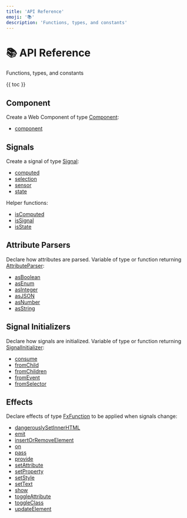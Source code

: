 ```yaml
---
title: 'API Reference'
emoji: '📚'
description: 'Functions, types, and constants'
---
```


<section-hero>

# 📚 API Reference

<div>
  <p class="lead">Functions, types, and constants</p>
  {{ toc }}
</div>

</section-hero>

<section>

## Component

Create a Web Component of type [Component](api/type-aliases/Component.html):

- [component](api/functions/component.html)

</section>

<section>

## Signals

Create a signal of type [Signal](api/type-aliases/Signal.html):

- [computed](api/functions/computed.html)
- [selection](api/functions/selection.html)
- [sensor](api/functions/sensor.html)
- [state](api/functions/state.html)

Helper functions:

- [isComputed](api/functions/isComputed.html)
- [isSignal](api/functions/isSignal.html)
- [isState](api/functions/isState.html)

</section>

<section>

## Attribute Parsers

Declare how attributes are parsed. Variable of type or function returning [AttributeParser](api/type-aliases/AttributeParser.html):

- [asBoolean](api/variables/asBoolean.html)
- [asEnum](api/functions/asEnum.html)
- [asInteger](api/functions/asInteger.html)
- [asJSON](api/functions/asJSON.html)
- [asNumber](api/functions/asNumber.html)
- [asString](api/functions/asString.html)

</section>

<section>

## Signal Initializers

Declare how signals are initialized. Variable of type or function returning [SignalInitializer](api/type-aliases/SignalInitializer.html):

- [consume](api/functions/consume.html)
- [fromChild](api/functions/fromChild.html)
- [fromChildren](api/functions/fromChildren.html)
- [fromEvent](api/functions/fromEvent.html)
- [fromSelector](api/functions/fromSelector.html)

</section>

<section>

## Effects

Declare effects of type [FxFunction](api/type-aliases/FxFunction.html) to be applied when signals change:

- [dangerouslySetInnerHTML](api/functions/dangerouslySetInnerHTML.html)
- [emit](api/functions/emit.html)
- [insertOrRemoveElement](api/functions/insertOrRemoveElement.html)
- [on](api/functions/on.html)
- [pass](api/functions/pass.html)
- [provide](api/functions/provide.html)
- [setAttribute](api/functions/setAttribute.html)
- [setProperty](api/functions/setProperty.html)
- [setStyle](api/functions/setStyle.html)
- [setText](api/functions/setText.html)
- [show](api/functions/show.html)
- [toggleAttribute](api/functions/toggleAttribute.html)
- [toggleClass](api/functions/toggleClass.html)
- [updateElement](api/functions/updateElement.html)

</section>
